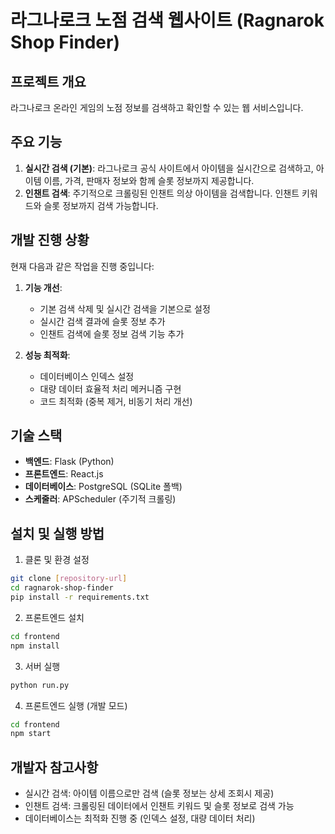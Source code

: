 # 라그나로크 노점 검색 웹사이트 (Ragnarok Shop Finder)

## 프로젝트 개요
라그나로크 온라인 게임의 노점 정보를 검색하고 확인할 수 있는 웹 서비스입니다.

## 주요 기능
1. **실시간 검색 (기본)**: 라그나로크 공식 사이트에서 아이템을 실시간으로 검색하고, 아이템 이름, 가격, 판매자 정보와 함께 슬롯 정보까지 제공합니다.
2. **인챈트 검색**: 주기적으로 크롤링된 인챈트 의상 아이템을 검색합니다. 인챈트 키워드와 슬롯 정보까지 검색 가능합니다.

## 개발 진행 상황
현재 다음과 같은 작업을 진행 중입니다:

1. **기능 개선**:
   - 기본 검색 삭제 및 실시간 검색을 기본으로 설정
   - 실시간 검색 결과에 슬롯 정보 추가
   - 인챈트 검색에 슬롯 정보 검색 기능 추가

2. **성능 최적화**:
   - 데이터베이스 인덱스 설정
   - 대량 데이터 효율적 처리 메커니즘 구현
   - 코드 최적화 (중복 제거, 비동기 처리 개선)

## 기술 스택
- **백엔드**: Flask (Python)
- **프론트엔드**: React.js
- **데이터베이스**: PostgreSQL (SQLite 폴백)
- **스케줄러**: APScheduler (주기적 크롤링)

## 설치 및 실행 방법
1. 클론 및 환경 설정
```bash
git clone [repository-url]
cd ragnarok-shop-finder
pip install -r requirements.txt
```

2. 프론트엔드 설치
```bash
cd frontend
npm install
```

3. 서버 실행
```bash
python run.py
```

4. 프론트엔드 실행 (개발 모드)
```bash
cd frontend
npm start
```

## 개발자 참고사항
- 실시간 검색: 아이템 이름으로만 검색 (슬롯 정보는 상세 조회시 제공)
- 인챈트 검색: 크롤링된 데이터에서 인챈트 키워드 및 슬롯 정보로 검색 가능
- 데이터베이스는 최적화 진행 중 (인덱스 설정, 대량 데이터 처리)
